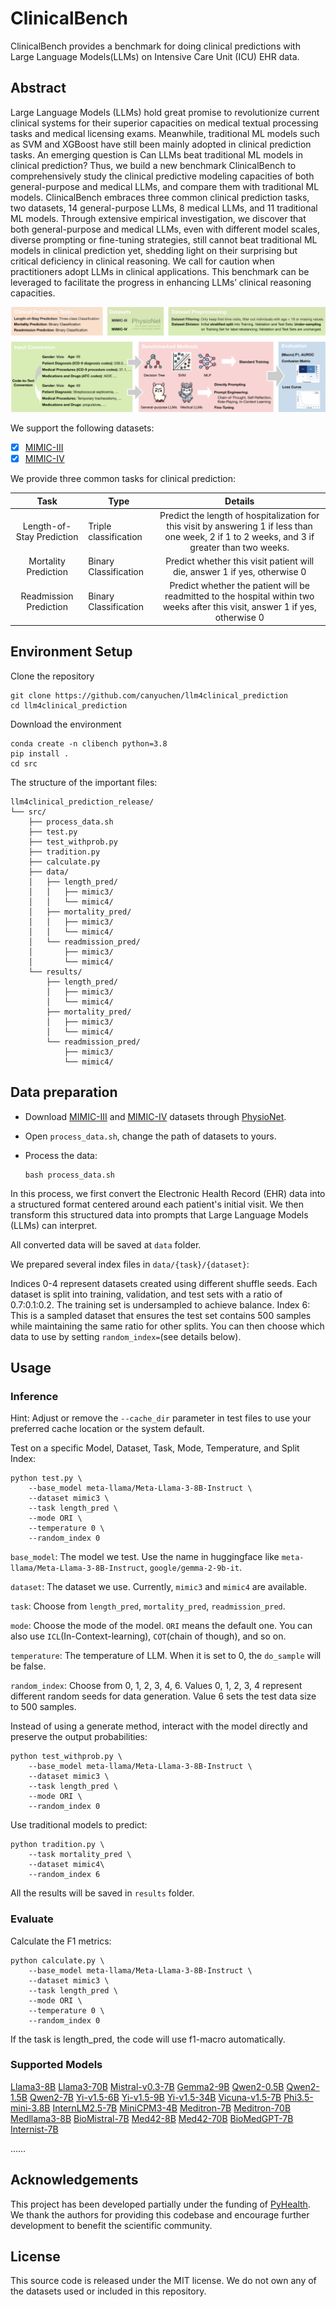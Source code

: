 # ClinicalBench

ClinicalBench provides a benchmark for doing clinical predictions with Large Language Models(LLMs) on Intensive Care Unit (ICU) EHR data.

## Abstract

Large Language Models (LLMs) hold great promise to revolutionize current clinical systems for their superior capacities on medical textual processing tasks and medical licensing exams. Meanwhile, traditional ML models such as SVM and XGBoost have still been mainly adopted in clinical prediction tasks. An emerging question is Can LLMs beat traditional ML models in clinical prediction? Thus, we build a new benchmark ClinicalBench to comprehensively study the clinical predictive modeling capacities of both general-purpose and medical LLMs, and compare them with traditional ML models. ClinicalBench embraces three common clinical prediction tasks, two datasets, 14 general-purpose LLMs, 8 medical LLMs, and 11 traditional ML models. Through extensive empirical investigation, we discover that both general-purpose and medical LLMs, even with different model scales, diverse prompting or fine-tuning strategies, still cannot beat traditional ML models in clinical prediction yet, shedding light on their surprising but critical deficiency in clinical reasoning. We call for caution when practitioners adopt LLMs in clinical applications. This benchmark can be leveraged to facilitate the progress in enhancing LLMs’ clinical reasoning capacities.

![framework](framework.png)

We support the following datasets:

- [x] [MIMIC-III](https://physionet.org/content/mimiciii/1.4/)
- [x] [MIMIC-IV](https://physionet.org/content/mimiciv/3.0/)

We provide three common tasks for clinical prediction:

| Task      | Type        |Details |
| :-------: | ----------- | :---------: |
| Length-of-Stay Prediction		    |    Triple classification    | Predict the length of hospitalization for this visit by answering 1 if less than one week, 2 if 1 to 2 weeks, and 3 if greater than two weeks. |
| Mortality Prediction		 |    Binary Classification     |    Predict whether this visit patient will die, answer 1 if yes, otherwise 0 |
| Readmission Prediction		 |    Binary Classification     |    Predict whether the patient will be readmitted to the hospital within two weeks after this visit, answer 1 if yes, otherwise 0 |

## Environment Setup

Clone the repository


```shell
git clone https://github.com/canyuchen/llm4clinical_prediction
cd llm4clinical_prediction
```

Download the environment

```shell
conda create -n clibench python=3.8
pip install .
cd src
```

The structure of the important files:

```shell
llm4clinical_prediction_release/
└── src/
    ├── process_data.sh
    ├── test.py
    ├── test_withprob.py
    ├── tradition.py
    ├── calculate.py
    ├── data/
    │   ├── length_pred/
    │   │   ├── mimic3/
    │   │   └── mimic4/
    │   ├── mortality_pred/
    │   │   ├── mimic3/
    │   │   └── mimic4/
    │   └── readmission_pred/
    │       ├── mimic3/
    │       └── mimic4/
    └── results/
        ├── length_pred/
        │   ├── mimic3/
        │   └── mimic4/
        ├── mortality_pred/
        │   ├── mimic3/
        │   └── mimic4/
        └── readmission_pred/
            ├── mimic3/
            └── mimic4/

```

## Data preparation

* Download [MIMIC-III](https://physionet.org/content/mimiciii/1.4/) and [MIMIC-IV](https://physionet.org/content/mimiciv/3.0/) datasets through [PhysioNet](https://physionet.org/).

* Open `process_data.sh`, change the path of datasets to yours.

* Process the data:

  ```shell
  bash process_data.sh
  ```

In this process, we first convert the Electronic Health Record (EHR) data into a structured format centered around each patient's initial visit. We then transform this structured data into prompts that Large Language Models (LLMs) can interpret.

All converted data will be saved at `data` folder.

We prepared several index files in `data/{task}/{dataset}`:

Indices 0-4 represent datasets created using different shuffle seeds. Each dataset is split into training, validation, and test sets with a ratio of 0.7:0.1:0.2. The training set is undersampled to achieve balance.
Index 6: This is a sampled dataset that ensures the test set contains 500 samples while maintaining the same ratio for other splits. You can then choose which data to use by setting `random_index=`(see details below).

## Usage

### Inference

Hint: Adjust or remove the `--cache_dir` parameter in test files to use your preferred cache location or the system default.

Test on a specific Model, Dataset, Task, Mode, Temperature, and Split Index:

```shell
python test.py \
	--base_model meta-llama/Meta-Llama-3-8B-Instruct \ 
	--dataset mimic3 \
	--task length_pred \
	--mode ORI \
	--temperature 0 \
	--random_index 0
```

`base_model`: The model we test. Use the name in huggingface like `meta-llama/Meta-Llama-3-8B-Instruct`, `google/gemma-2-9b-it`.

`dataset`: The dataset we use. Currently, `mimic3` and `mimic4` are available.

`task`: Choose from `length_pred`, `mortality_pred`, `readmission_pred`.

`mode`: Choose the mode of the model. `ORI` means the default one. You can also use `ICL`(In-Context-learning), `COT`(chain of though), and so on.

`temperature`: The temperature of LLM. When it is set to 0, the `do_sample` will be false.

`random_index`: Choose from 0, 1, 2, 3, 4, 6. Values 0, 1, 2, 3, 4 represent different random seeds for data generation. Value 6 sets the test data size to 500 samples.

Instead of using a generate method, interact with the model directly and preserve the output probabilities:

```shell
python test_withprob.py \
	--base_model meta-llama/Meta-Llama-3-8B-Instruct \ 
	--dataset mimic3 \
	--task length_pred \
	--mode ORI \
	--random_index 0
```

Use traditional models to predict:

```shell
python tradition.py \
	--task mortality_pred \
	--dataset mimic4\
	--random_index 6
```

All the results will be saved in `results` folder. 

### Evaluate

Calculate the F1 metrics:

```shell
python calculate.py \
	--base_model meta-llama/Meta-Llama-3-8B-Instruct \
	--dataset mimic3 \
	--task length_pred \
	--mode ORI \
	--temperature 0 \
	--random_index 0
```

If the task is length_pred, the code will use f1-macro automatically.

### Supported Models

[Llama3-8B]( https://huggingface.co/meta-llama/Meta-Llama-3-8B-Instruct)
[Llama3-70B](https://huggingface.co/meta-llama/Meta-Llama-3-70B-Instruct)
[Mistral-v0.3-7B](https://huggingface.co/mistralai/Mistral-7B-Instruct-v0.3)
[Gemma2-9B](https://huggingface.co/google/gemma-2-9b-it)
[Qwen2-0.5B](https://huggingface.co/Qwen/Qwen2-0.5B-Instruct)
[Qwen2-1.5B](https://huggingface.co/Qwen/Qwen2-1.5B-Instruct)
[Qwen2-7B](https://huggingface.co/Qwen/Qwen2-7B-Instruct)
[Yi-v1.5-6B](https://huggingface.co/01-ai/Yi-1.5-6B-Chat)
[Yi-v1.5-9B](https://huggingface.co/01-ai/Yi-1.5-9B-Chat)
[Yi-v1.5-34B](https://huggingface.co/01-ai/Yi-1.5-34B-Chat)
[Vicuna-v1.5-7B](https://huggingface.co/lmsys/vicuna-7b-v1.5)
[Phi3.5-mini-3.8B](https://huggingface.co/microsoft/Phi-3.5-mini-instruct)
[InternLM2.5-7B](https://huggingface.co/internlm/internlm2_5-7b-chat)
[MiniCPM3-4B](https://huggingface.co/openbmb/MiniCPM3-4B)
[Meditron-7B](https://huggingface.co/epfl-llm/meditron-7b)
[Meditron-70B](https://huggingface.co/epfl-llm/meditron-70b)
[Medllama3-8B](https://huggingface.co/ProbeMedicalYonseiMAILab/medllama3-v20)
[BioMistral-7B](https://huggingface.co/BioMistral/BioMistral-7B)
[Med42-8B](https://huggingface.co/m42-health/Llama3-Med42-8B)
[Med42-70B](https://huggingface.co/m42-health/Llama3-Med42-70B)
[BioMedGPT-7B](https://huggingface.co/PharMolix/BioMedGPT-LM-7B)
[Internist-7B](https://huggingface.co/internistai/base-7b-v0.2)

……

## Acknowledgements

This project has been developed partially under the funding of  [PyHealth](https://sunlabuiuc.github.io/PyHealth/). We thank the authors for providing this codebase and encourage further development to benefit the scientific community. 

## License

This source code is released under the MIT license. We do not own any of the datasets used or included in this repository.
